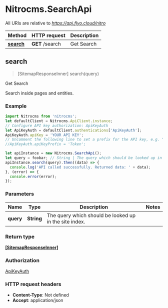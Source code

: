 # Nitrocms.SearchApi

All URIs are relative to *https://api.flyo.cloud/nitro*

Method | HTTP request | Description
------------- | ------------- | -------------
[**search**](SearchApi.md#search) | **GET** /search | Get Search



## search

> [SitemapResponseInner] search(query)

Get Search

Search inside pages and entities.

### Example

```javascript
import Nitrocms from 'nitrocms';
let defaultClient = Nitrocms.ApiClient.instance;
// Configure API key authorization: ApiKeyAuth
let ApiKeyAuth = defaultClient.authentications['ApiKeyAuth'];
ApiKeyAuth.apiKey = 'YOUR API KEY';
// Uncomment the following line to set a prefix for the API key, e.g. "Token" (defaults to null)
//ApiKeyAuth.apiKeyPrefix = 'Token';

let apiInstance = new Nitrocms.SearchApi();
let query = foobar; // String | The query which should be looked up in the site index.
apiInstance.search(query).then((data) => {
  console.log('API called successfully. Returned data: ' + data);
}, (error) => {
  console.error(error);
});

```

### Parameters


Name | Type | Description  | Notes
------------- | ------------- | ------------- | -------------
 **query** | **String**| The query which should be looked up in the site index. | 

### Return type

[**[SitemapResponseInner]**](SitemapResponseInner.md)

### Authorization

[ApiKeyAuth](../README.md#ApiKeyAuth)

### HTTP request headers

- **Content-Type**: Not defined
- **Accept**: application/json

